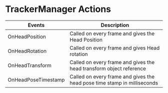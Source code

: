 # TrackerManager Actions

| Events              | Description                                                              |
| ------------------- | ------------------------------------------------------------------------ |
| OnHeadPosition      | Called on every frame and gives the Head Position                        |
| OnHeadRotation      | Called on every frame and gives Head rotation                            |
| OnHeadTransform     | Called on every frame and gives the head transform object reference      |
| OnHeadPoseTimestamp | Called on every frame and gives the head pose time stamp in milliseconds |
